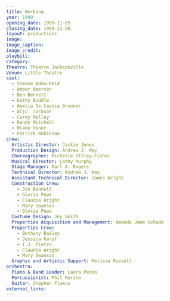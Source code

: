 ```yaml
---
title: Working
year: 1999
opening_date: 1999-11-05
closing_date: 1999-11-20
layout: productions
image:
image_caption:
image_credit:
playbill: 
category: 
Theatre: Theatre Jacksonville
Venue: Little Theatre
cast:
  - Simone Aden-Reid
  - Amber Amerson
  - Ben Bennett
  - Kathy Biddle
  - Amelia De Cassia Brunner
  - Alju' Jackson
  - Carey Malloy
  - Randy Mitchell
  - Blake Osner
  - Patrick Robinson
crew:
  Artistic Director: Jackie Jones
  Production Design: Andrew J. Way
  Choreographer: Michelle Ottley-Fisher
  Musical Director: Cathy Murphy
  Stage Manager: Karl A. Rogers
  Technical Director: Andrew J. Way
  Assistant Technical Director: James Wright
  Construction Crew:
    - Jon Bennett
    - Gloria Pepe
    - Claudia Wright
    - Mary Swanson
    - Gloria Pepe
  Costume Design: Joy Smith
  Properties Acquisition and Management: Amanda Jane Schade
  Properties Crew:
    - Bethany Bailey
    - Jessica Karpf
    - T.J. Pietro
    - Claudia Wright
    - Mary Swanson
  Graphic and Artistic Support: Melissa Russell
orchestra:
  Piano & Band Leader: Laura Peden
  Percussionist: Phil Marino
  Guitar: Stephen Flakus
external_links:
---
```

